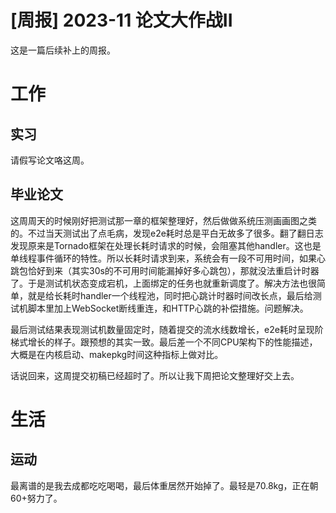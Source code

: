 # [周报] 2023-11 论文大作战II

这是一篇后续补上的周报。

# 工作

## 实习

请假写论文咯这周。

## 毕业论文

这周周天的时候刚好把测试那一章的框架整理好，然后做做系统压测画画图之类的。不过当天测试出了点毛病，发现e2e耗时总是平白无故多了很多。翻了翻日志发现原来是Tornado框架在处理长耗时请求的时候，会阻塞其他handler。这也是单线程事件循环的特性。所以长耗时请求到来，系统会有一段不可用时间，如果心跳包恰好到来（其实30s的不可用时间能漏掉好多心跳包），那就没法重启计时器了。于是测试机状态变成宕机，上面绑定的任务也就重新调度了。解决方法也很简单，就是给长耗时handler一个线程池，同时把心跳计时器时间改长点，最后给测试机脚本里加上WebSocket断线重连，和HTTP心跳的补偿措施。问题解决。

最后测试结果表现测试机数量固定时，随着提交的流水线数增长，e2e耗时呈现阶梯式增长的样子。跟预想的其实一致。最后差一个不同CPU架构下的性能描述，大概是在内核启动、makepkg时间这种指标上做对比。

话说回来，这周提交初稿已经超时了。所以让我下周把论文整理好交上去。

# 生活

## 运动

最离谱的是我去成都吃吃喝喝，最后体重居然开始掉了。最轻是70.8kg，正在朝60+努力了。
